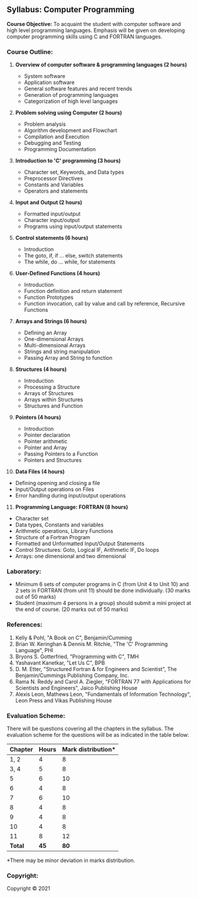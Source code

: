 ## Syllabus: Computer Programming

**Course Objective:** To acquaint the student with computer software and high level programming languages. Emphasis will be given on developing computer programming skills using C and FORTRAN languages.

### Course Outline:

1. **Overview of computer software & programming languages (2 hours)**
   - System software
   - Application software
   - General software features and recent trends
   - Generation of programming languages
   - Categorization of high level languages

2. **Problem solving using Computer (2 hours)**
   - Problem analysis
   - Algorithm development and Flowchart
   - Compilation and Execution
   - Debugging and Testing
   - Programming Documentation

3. **Introduction to 'C' programming (3 hours)**
   - Character set, Keywords, and Data types
   - Preprocessor Directives
   - Constants and Variables
   - Operators and statements

4. **Input and Output (2 hours)**
   - Formatted input/output
   - Character input/output
   - Programs using input/output statements

5. **Control statements (6 hours)**
   - Introduction
   - The goto, if, if ... else, switch statements
   - The while, do ... while, for statements

6. **User-Defined Functions (4 hours)**
   - Introduction
   - Function definition and return statement
   - Function Prototypes
   - Function invocation, call by value and call by reference, Recursive Functions

7. **Arrays and Strings (6 hours)**
   - Defining an Array
   - One-dimensional Arrays
   - Multi-dimensional Arrays
   - Strings and string manipulation
   - Passing Array and String to function

8. **Structures (4 hours)**
   - Introduction
   - Processing a Structure
   - Arrays of Structures
   - Arrays within Structures
   - Structures and Function

9. **Pointers (4 hours)**
   - Introduction
   - Pointer declaration
   - Pointer arithmetic
   - Pointer and Array
   - Passing Pointers to a Function
   - Pointers and Structures

10. **Data Files (4 hours)**
   - Defining opening and closing a file
   - Input/Output operations on Files
   - Error handling during input/output operations

11. **Programming Language: FORTRAN (8 hours)**
   - Character set
   - Data types, Constants and variables
   - Arithmetic operations, Library Functions 
   - Structure of a Fortran Program
   - Formatted and Unformatted Input/Output Statements
   - Control Structures: Goto, Logical IF, Arithmetic IF, Do loops
   - Arrays: one dimensional and two dimensional 

### Laboratory:

- Minimum 6 sets of computer programs in C (from Unit 4 to Unit 10) and 2 sets in FORTRAN (from unit 11) should be done individually. (30 marks out of 50 marks)
- Student (maximum 4 persons in a group) should submit a mini project at the end of course. (20 marks out of 50 marks)

### References:

1. Kelly & Pohl, "A Book on C", Benjamin/Cumming
2. Brian W. Keringhan & Dennis M. Ritchie, "The 'C' Programming Language", PHI
3. Bryons S. Gotterfried, "Programming with C", TMH
4. Yashavant Kanetkar, "Let Us C", BPB
5. D. M. Etter, "Structured Fortran & for Engineers and Scientist", The Benjamin/Cummings Publishing Company, Inc.
6. Rama N. Reddy and Carol A. Ziegler, "FORTRAN 77 with Applications for Scientists and Engineers", Jaico Publishing House
7. Alexis Leon, Mathews Leon, "Fundamentals of Information Technology", Leon Press and Vikas Publishing House

### Evaluation Scheme:

There will be questions covering all the chapters in the syllabus. The evaluation scheme for the questions will be as indicated in the table below:

| Chapter | Hours | Mark distribution* |
|---|---|---|
| 1, 2 | 4 | 8 |
| 3, 4 | 5 | 8 |
| 5 | 6 | 10 |
| 6 | 4 | 8 |
| 7 | 6 | 10 |
| 8 | 4 | 8 |
| 9 | 4 | 8 |
| 10 | 4 | 8 |
| 11 | 8 | 12 |
| **Total** | **45** | **80** |

*There may be minor deviation in marks distribution.

### Copyright:

Copyright © 2021
